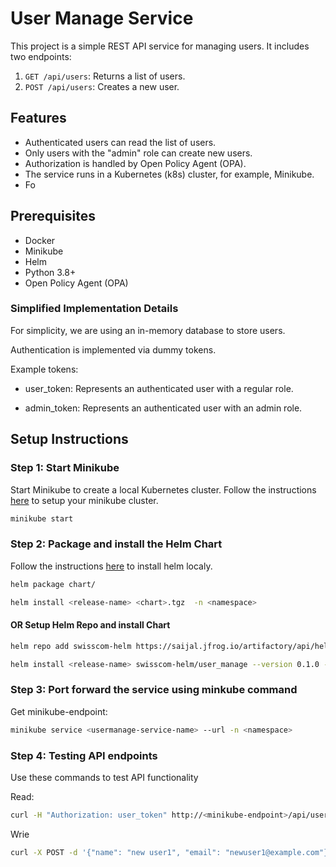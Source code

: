 # User Manage Service

This project is a simple REST API service for managing users. It includes two endpoints:

1. `GET /api/users`: Returns a list of users.
2. `POST /api/users`: Creates a new user.

## Features

- Authenticated users can read the list of users.
- Only users with the "admin" role can create new users.
- Authorization is handled by Open Policy Agent (OPA).
- The service runs in a Kubernetes (k8s) cluster, for example, Minikube.
- Fo

## Prerequisites

- Docker
- Minikube
- Helm
- Python 3.8+
- Open Policy Agent (OPA)

### Simplified Implementation Details

For simplicity, we are using an in-memory database to store users.

Authentication is implemented via dummy tokens.

Example tokens:

- user_token: Represents an authenticated user with a regular role.

- admin_token: Represents an authenticated user with an admin role.

## Setup Instructions

### Step 1: Start Minikube
Start Minikube to create a local Kubernetes cluster. Follow the instructions [here](https://minikube.sigs.k8s.io/docs/start/?arch=%2Fmacos%2Fx86-64%2Fstable%2Fbinary+download) to setup your minikube cluster.
```bash
minikube start
```

### Step 2: Package and install the Helm Chart

Follow the instructions [here](https://helm.sh/docs/intro/install/) to install helm localy.

```bash
helm package chart/

helm install <release-name> <chart>.tgz  -n <namespace>
```

#### OR Setup Helm Repo and install Chart
 
```bash
helm repo add swisscom-helm https://saijal.jfrog.io/artifactory/api/helm/swisscom-helm --username <username> --password <password>
```

```bash
helm install <release-name> swisscom-helm/user_manage --version 0.1.0 -n <namespace>
```

### Step 3: Port forward the service using minkube command

Get minikube-endpoint:
```bash
minikube service <usermanage-service-name> --url -n <namespace>
```

### Step 4: Testing API endpoints

Use these commands to test API functionality

Read:
```bash
curl -H "Authorization: user_token" http://<minikube-endpoint>/api/users
```

Wrie
```bash
curl -X POST -d '{"name": "new user1", "email": "newuser1@example.com"}' -H "Authorization: admin_token" -H "Content-Type: application/json"  http://<minikube-endpoint>/api/users
```
